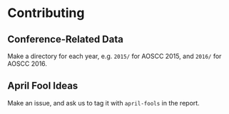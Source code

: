 Contributing
============

Conference-Related Data
-----------------------

Make a directory for each year, e.g. `2015/` for AOSCC 2015, and `2016/` for AOSCC 2016.

April Fool Ideas
----------------

Make an issue, and ask us to tag it with `april-fools` in the report.
